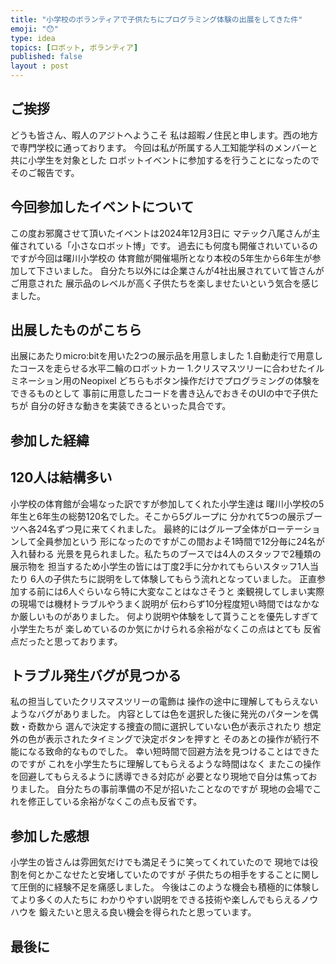 ```yaml
---
title: "小学校のボランティアで子供たちにプログラミング体験の出展をしてきた件"
emoji: "😯"
type: idea
topics: [ロボット, ボランティア]
published: false
layout : post
---
```

## ご挨拶
どうも皆さん、暇人のアジトへようこそ
私は超暇ノ住民と申します。西の地方で専門学校に通っております。
今回は私が所属する人工知能学科のメンバーと共に小学生を対象とした
ロボットイベントに参加するを行うことになったのでそのご報告です。

## 今回参加したイベントについて
この度お邪魔させて頂いたイベントは2024年12月3日に
マテック八尾さんが主催されている「小さなロボット博」です。
過去にも何度も開催されいているのですが今回は曙川小学校の
体育館が開催場所となり本校の5年生から6年生が参加して下さいました。
自分たち以外には企業さんが4社出展されていて皆さんがご用意された
展示品のレベルが高く子供たちを楽しませたいという気合を感じました。
<!-- ![](assets\images\aurora_revolution\neopxc.png) -->

## 出展したものがこちら

出展にあたりmicro:bitを用いた2つの展示品を用意しました
1.自動走行で用意したコースを走らせる水平二輪のロボットカー
1.クリスマスツリーに合わせたイルミネーション用のNeopixel
どちらもボタン操作だけでプログラミングの体験をできるものとして
事前に用意したコードを書き込んでおきそのUIの中で子供たちが
自分の好きな動きを実装できるといった具合です。
<!-- ![](assets\images\aurora_revolution\neopxc.png) -->
<!-- ![](assets\images\aurora_revolution\neopxc.png) -->

## 参加した経緯

## 120人は結構多い

小学校の体育館が会場なった訳ですが参加してくれた小学生達は
曙川小学校の5年生と6年生の総勢120名でした。そこから5グループに
分かれて5つの展示ブーツへ各24名ずつ見に来てくれました。
最終的にはグループ全体がローテーションして全員参加という
形になったのですがこの間およそ1時間で12分毎に24名が入れ替わる
光景を見られました。私たちのブースでは4人のスタッフで2種類の展示物を
担当するため小学生の皆には丁度2手に分かれてもらいスタッフ1人当たり
6人の子供たちに説明をして体験してもらう流れとなっていました。
正直参加する前には6人ぐらいなら特に大変なことはなさそうと
楽観視してしまい実際の現場では機材トラブルやうまく説明が
伝わらず10分程度短い時間ではなかなか厳しいものがありました。
何より説明や体験をして貰うことを優先しすぎて小学生たちが
楽しめているのか気にかけられる余裕がなくこの点はとても
反省点だったと思っております。



## トラブル発生バグが見つかる

私の担当していたクリスマスツリーの電飾は
操作の途中に理解してもらえないようなバグがありました。
内容としては色を選択した後に発光のパターンを偶数・奇数から
選んで決定する捜査の間に選択していない色が表示されたり
想定外の色が表示されたタイミングで決定ボタンを押すと
そのあとの操作が続行不能になる致命的なものでした。
幸い短時間で回避方法を見つけることはできたのですが
これを小学生たちに理解してもらえるような時間はなく
またこの操作を回避してもらえるように誘導できる対応が
必要となり現地で自分は焦っておりました。
自分たちの事前準備の不足が招いたことなのですが
現地の会場でこれを修正している余裕がなくこの点も反省です。

## 参加した感想

小学生の皆さんは雰囲気だけでも満足そうに笑ってくれていたので
現地では役割を何とかこなせたと安堵していたのですが
子供たちの相手をすることに関して圧倒的に経験不足を痛感しました。
今後はこのような機会も積極的に体験してより多くの人たちに
わかりやすい説明をできる技術や楽しんでもらえるノウハウを
鍛えたいと思える良い機会を得られたと思っています。

## 最後に